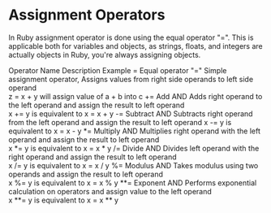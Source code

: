 # Assignment Operators

In Ruby assignment operator is done using the equal operator "=". This is applicable both for variables and objects, as strings, floats, and integers are actually objects in Ruby, you're always assigning objects.

Operator	Name	Description	Example
=	        Equal operator "="	Simple assignment operator, Assigns values from right side operands to left side operand	
                            z = x + y will assign value of a + b into c
+=	        Add AND	Adds right operand to the left operand and assign the result to left operand	
                            x += y is equivalent to x = x + y
-=	        Subtract AND	Subtracts right operand from the left operand and assign the result to left operand	
                            x -= y is equivalent to x = x - y
*=	        Multiply AND	Multiplies right operand with the left operand and assign the result to left operand	
                            x *= y is equivalent to x = x * y
/=	        Divide AND	Divides left operand with the right operand and assign the result to left operand	
                            x /= y is equivalent to x = x / y
%=	        Modulus AND	Takes modulus using two operands and assign the result to left operand	
                            x %= y is equivalent to x = x % y
**=	        Exponent AND	Performs exponential calculation on operators and assign value to the left operand	
                            x **= y is equivalent to x = x ** y